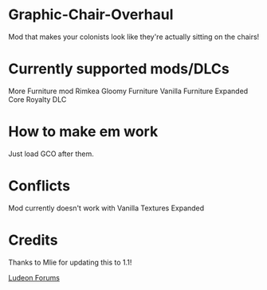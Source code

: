 # Graphic-Chair-Overhaul
Mod that makes your colonists look like they're actually sitting on the chairs!

# Currently supported mods/DLCs
More Furniture mod
Rimkea
Gloomy Furniture
Vanilla Furniture Expanded Core
Royalty DLC

# How to make em work
Just load GCO after them.

# Conflicts
Mod currently doesn't work with Vanilla Textures Expanded

# Credits
Thanks to Mlie for updating this to 1.1!

[Ludeon Forums](https://ludeon.com/forums/index.php?topic=47781.0)
